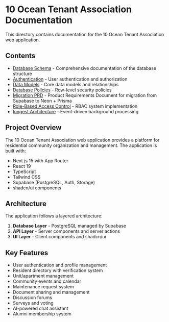 # 10 Ocean Tenant Association Documentation

This directory contains documentation for the 10 Ocean Tenant Association web application.

## Contents

- [Database Schema](./schema/README.md) - Comprehensive documentation of the database structure
- [Authentication](./schema/auth.md) - User authentication and authorization
- [Data Models](./schema/data-models.md) - Core data models and relationships
- [Database Policies](./schema/policies.md) - Row-level security policies
- [Migration PRD](./migration-prd.md) - Product Requirements Document for migration from Supabase to Neon + Prisma
- [Role-Based Access Control](./role-based-access-control.md) - RBAC system implementation
- [Inngest Architecture](./inngest-architecture.md) - Event-driven background processing

## Project Overview

The 10 Ocean Tenant Association web application provides a platform for residential community organization and management. The application is built with:

- Next.js 15 with App Router
- React 19
- TypeScript
- Tailwind CSS
- Supabase (PostgreSQL, Auth, Storage)
- shadcn/ui components

## Architecture

The application follows a layered architecture:

1. **Database Layer** - PostgreSQL managed by Supabase
2. **API Layer** - Server components and server actions
3. **UI Layer** - Client components and shadcn/ui

## Key Features

- User authentication and profile management
- Resident directory with verification system
- Unit/apartment management
- Community events and calendar
- Maintenance request system
- Document sharing and management
- Discussion forums
- Surveys and voting
- AI-powered chat assistant
- Alumni membership system